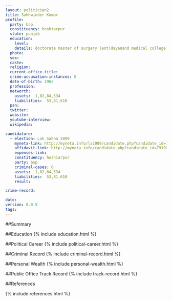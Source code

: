 ```yaml
---
layout: politician2
title: Sukhwinder Kumar
profile: 
  party: bsp
  constituency: hoshiarpur
  state: punjab
  education: 
    level: 
    details: doctorate master of surgery (ent)dayanand medical college ludhiana (punjab university chandigarh)dec 1992
  photo: 
  sex: 
  caste: 
  religion: 
  current-office-title: 
  crime-accusation-instances: 0
  date-of-birth: 1962
  profession: 
  networth: 
    assets:  1,82,84,534
    liabilities:  53,81,610
  pan: 
  twitter: 
  website: 
  youtube-interview: 
  wikipedia: 

candidature: 
  - election: Lok Sabha 2009
    myneta-link: http://myneta.info/ls2009/candidate.php?candidate_id=7919
    affidavit-link: http://myneta.info/candidate.php?candidate_id=7919&scan=original
    expenses-link: 
    constituency: hoshiarpur 
    party: bsp
    criminal-cases: 0
    assets:  1,82,84,534
    liabilities:  53,81,610
    result:  

crime-record: 

date: 
version: 0.0.5
tags: 
---
```

##Summary


##Education
{% include education.html %}


##Political Career
{% include political-career.html %}


##Criminal Record
{% include criminal-record.html %}


##Personal Wealth
{% include personal-wealth.html %}


##Public Office Track Record
{% include track-record.html %}


##References


{% include references.html %}